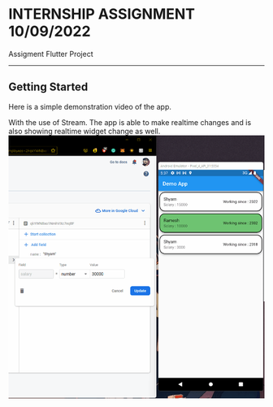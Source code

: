 # INTERNSHIP ASSIGNMENT 10/09/2022
Assigment Flutter Project

---

## Getting Started
Here is a simple demonstration video of the app.

With the use of Stream. The app is able to make realtime changes and is also showing realtime widget change as well.
![](assets/internship_assignment.gif)

